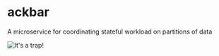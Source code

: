 # ackbar

A microservice for coordinating stateful workload on partitions of data

![It's a trap!](https://media.giphy.com/media/v1.Y2lkPTc5MGI3NjExMzEwdDRoaXJvMmgwdG1yejNsa28zNzh3ajI1OWdiYmUxMXZ1anpnaCZlcD12MV9naWZzX3NlYXJjaCZjdD1n/Z1LYiyIPhnG9O/giphy.gif)
